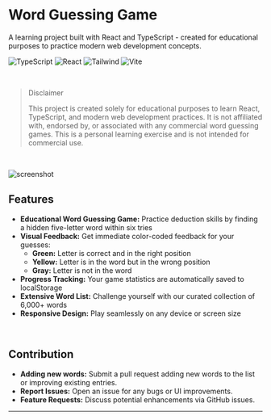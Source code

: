 # Word Guessing Game

A learning project built with React and TypeScript - created for educational purposes to practice modern web development concepts.

![TypeScript](https://img.shields.io/badge/TypeScript-007ACC?style=flat-square&logo=typescript&logoColor=white)
![React](https://img.shields.io/badge/React-20232A?style=flat-square&logo=react&logoColor=61DAFB)
![Tailwind](https://img.shields.io/badge/Tailwind-38B2AC?style=flat-square&logo=tailwind-css&logoColor=white)
![Vite](https://img.shields.io/badge/Vite-646CFF?style=flat-square&logo=vite&logoColor=white)

<br>

> Disclaimer
> 
> This project is created solely for educational purposes to learn React, TypeScript, and modern web development practices. It is not affiliated with, endorsed by, or associated with any commercial word guessing games. This is a personal learning exercise and is not intended for commercial use.

<br>

![screenshot](https://github.com/user-attachments/assets/eb45984b-71e3-492b-8cf6-c51247b08dba)

## Features

- **Educational Word Guessing Game:** Practice deduction skills by finding a hidden five-letter word within six tries
- **Visual Feedback:** Get immediate color-coded feedback for your guesses:
  - **Green:** Letter is correct and in the right position
  - **Yellow:** Letter is in the word but in the wrong position
  - **Gray:** Letter is not in the word
- **Progress Tracking:** Your game statistics are automatically saved to localStorage
- **Extensive Word List:** Challenge yourself with our curated collection of 6,000+ words
- **Responsive Design:** Play seamlessly on any device or screen size

<br>

## Contribution

- **Adding new words:** Submit a pull request adding new words to the list or improving existing entries.
- **Report Issues:** Open an issue for any bugs or UI improvements.
- **Feature Requests:** Discuss potential enhancements via GitHub issues.

<hr>
